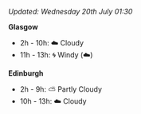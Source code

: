 *Updated: Wednesday 20th July 01:30*

**Glasgow**

* 2h - 10h: :cloud: Cloudy
* 11h - 13h: :cyclone: Windy (:cloud:)

**Edinburgh**

* 2h - 9h: :partly_sunny: Partly Cloudy
* 10h - 13h: :cloud: Cloudy
